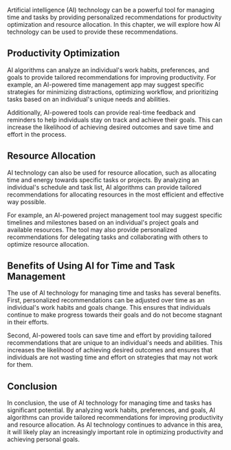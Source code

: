 
Artificial intelligence (AI) technology can be a powerful tool for managing time and tasks by providing personalized recommendations for productivity optimization and resource allocation. In this chapter, we will explore how AI technology can be used to provide these recommendations.

Productivity Optimization
-------------------------

AI algorithms can analyze an individual's work habits, preferences, and goals to provide tailored recommendations for improving productivity. For example, an AI-powered time management app may suggest specific strategies for minimizing distractions, optimizing workflow, and prioritizing tasks based on an individual's unique needs and abilities.

Additionally, AI-powered tools can provide real-time feedback and reminders to help individuals stay on track and achieve their goals. This can increase the likelihood of achieving desired outcomes and save time and effort in the process.

Resource Allocation
-------------------

AI technology can also be used for resource allocation, such as allocating time and energy towards specific tasks or projects. By analyzing an individual's schedule and task list, AI algorithms can provide tailored recommendations for allocating resources in the most efficient and effective way possible.

For example, an AI-powered project management tool may suggest specific timelines and milestones based on an individual's project goals and available resources. The tool may also provide personalized recommendations for delegating tasks and collaborating with others to optimize resource allocation.

Benefits of Using AI for Time and Task Management
-------------------------------------------------

The use of AI technology for managing time and tasks has several benefits. First, personalized recommendations can be adjusted over time as an individual's work habits and goals change. This ensures that individuals continue to make progress towards their goals and do not become stagnant in their efforts.

Second, AI-powered tools can save time and effort by providing tailored recommendations that are unique to an individual's needs and abilities. This increases the likelihood of achieving desired outcomes and ensures that individuals are not wasting time and effort on strategies that may not work for them.

Conclusion
----------

In conclusion, the use of AI technology for managing time and tasks has significant potential. By analyzing work habits, preferences, and goals, AI algorithms can provide tailored recommendations for improving productivity and resource allocation. As AI technology continues to advance in this area, it will likely play an increasingly important role in optimizing productivity and achieving personal goals.
